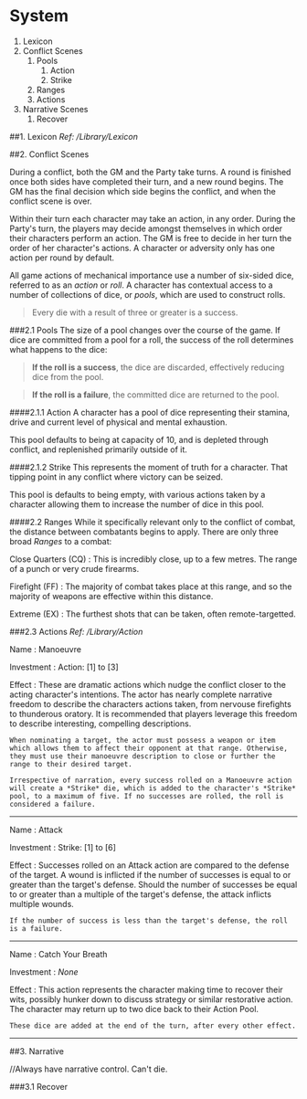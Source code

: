 System
=====

1. Lexicon
2. Conflict Scenes
	1. Pools
		1. Action
		2. Strike
	2. Ranges
	3. Actions
3. Narrative Scenes
	1. Recover

##1. Lexicon
*Ref: /Library/Lexicon*

##2. Conflict Scenes

During a conflict, both the GM and the Party take turns. A round is finished once both sides have completed their turn, and a new round begins. The GM has the final decision which side begins the conflict, and when the conflict scene is over.

Within their turn each character may take an action, in any order. During the Party's turn, the players may decide amongst themselves in which order their characters perform an action. The GM is free to decide in her turn the order of her character's actions. A character or adversity only has one action per round by default.

All game actions of mechanical importance use a number of six-sided dice, referred to as an *action* or *roll*. A character has contextual access to a number of collections of dice, or *pools*, which are used to construct rolls.

> Every die with a result of three or greater is a success.

###2.1 Pools
The size of a pool changes over the course of the game. If dice are committed from a pool for a roll, the success of the roll determines what happens to the dice:

>**If the roll is a success**, the dice are discarded, effectively reducing dice from the pool.

>**If the roll is a failure**, the committed dice are returned to the pool.

####2.1.1 Action
A character has a pool of dice representing their stamina, drive and current level of physical and mental exhaustion.

This pool defaults to being at capacity of 10, and is depleted through conflict, and replenished primarily outside of it.

####2.1.2 Strike
This represents the moment of truth for a character. That tipping point in any conflict where victory can be seized.

This pool is defaults to being empty, with various actions taken by a character allowing them to increase the number of dice in this pool.

####2.2 Ranges
While it specifically relevant only to the conflict of combat, the distance between combatants begins to apply. There are only three broad *Ranges* to a combat:

Close Quarters (CQ)
:	This is incredibly close, up to a few metres. The range of a punch or very crude firearms.

Firefight (FF)
:	The majority of combat takes place at this range, and so the majority of weapons are effective within this distance.

Extreme (EX)
:	The furthest shots that can be taken, often remote-targetted.

###2.3 Actions
*Ref: /Library/Action*

Name
:	Manoeuvre

Investment
:	Action: [1] to [3]

Effect
:	These are dramatic actions which nudge the conflict closer to the acting character's intentions. The actor has nearly complete narrative freedom to describe the characters actions taken, from nervouse firefights to thunderous oratory. It is recommended that players leverage this freedom to describe interesting, compelling descriptions.
	
	When nominating a target, the actor must possess a weapon or item which allows them to affect their opponent at that range. Otherwise, they must use their manoeuvre description to close or further the range to their desired target.
	
	Irrespective of narration, every success rolled on a Manoeuvre action will create a *Strike* die, which is added to the character's *Strike* pool, to a maximum of five. If no successes are rolled, the roll is considered a failure.

-----------------------------------------------------------------------------------------------------------------------------------------------------------------------------------------
	
Name
:	Attack

Investment
:	Strike: [1] to [6]

Effect
:	Successes rolled on an Attack action are compared to the defense of the target. A wound is inflicted if the number of successes is equal to or greater than the target's defense. Should the number of successes be equal to or greater than a multiple of the target's defense, the attack inflicts multiple wounds.

	If the number of success is less than the target's defense, the roll is a failure.

-----------------------------------------------------------------------------------------------------------------------------------------------------------------------------------------

Name
:	Catch Your Breath

Investment
: *None*

Effect
:	This action represents the character making time to recover their wits, possibly hunker down to discuss strategy or similar restorative action. The character may return up to two dice back to their Action Pool.

	These dice are added at the end of the turn, after every other effect.

-----------------------------------------------------------------------------------------------------------------------------------------------------------------------------------------

##3. Narrative

//Always have narrative control. Can't die.

###3.1 Recover

